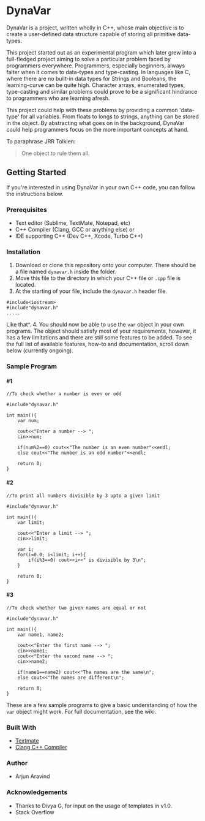 # DynaVar
DynaVar is a project, written wholly in C++, whose main objective is to create a user-defined data structure capable of storing all primitive data-types.  

This project started out as an experimental program which later grew into a full-fledged project aiming to solve a particular problem faced by programmers everywhere. Programmers, especially beginners, always falter when it comes to data-types and type-casting. In languages like C, where there are no built-in data types for Strings and Booleans, the learning-curve can be quite high. Character arrays, enumerated types, type-casting and similar problems could prove to be a significant hindrance to programmers who are learning afresh.

This project could help with these problems by providing a common 'data-type' for all variables. From floats to longs to strings, anything can be stored in the object. By abstracting what goes on in the background, DynaVar could help programmers focus on the more important concepts at hand. 

To paraphrase JRR Tolkien:
> One object to rule them all.

## Getting Started
If you're interested in using DynaVar in your own C++ code, you can follow the instructions below.

### Prerequisites
* Text editor (Sublime, TextMate, Notepad, etc)
* C++ Compiler (Clang, GCC or anything else)
or
* IDE supporting C++ (Dev C++, Xcode, Turbo C++)

### Installation
1. Download or clone this repository onto your computer. There should be a file named ```dynavar.h``` inside the folder.
2. Move this file to the directory in which your C++ file or ```.cpp``` file is located.
3. At the starting of your file, include the ```dynavar.h``` header file. 
```
#include<iostream>
#include"dynavar.h"
.....
````
Like that^.
4. You should now be able to use the ```var``` object in your own programs. The object should satisfy most of your requirements, however, it has a few limitations and there are still some features to be added. To see the full list of available features, how-to and documentation, scroll down below (currently ongoing). 

### Sample Program
#### #1
```
//To check whether a number is even or odd

#include"dynavar.h"

int main(){
	var num;
	
	cout<<"Enter a number --> ";
	cin>>num;
	
	if(num%2==0) cout<<"The number is an even number"<<endl;
	else cout<<"The number is an odd number"<<endl;
	
	return 0;
}
```
#### #2
```
//To print all numbers divisible by 3 upto a given limit

#include"dynavar.h"

int main(){
	var limit;
	
	cout<<"Enter a limit --> ";
	cin>>limit;
	
	var i;
	for(i=0.0; i<limit; i++){
		if(i%3==0) cout<<i<<" is divisible by 3\n";
	}
	
	return 0;
}
```
#### #3
```
//To check whether two given names are equal or not

#include"dynavar.h"

int main(){
	var name1, name2;
	
	cout<<"Enter the first name --> ";
	cin>>name1;
	cout<<"Enter the second name --> ";
	cin>>name2;
	
	if(name1==name2) cout<<"The names are the same\n";
	else cout<<"The names are different\n";
	
	return 0;
}
```
These are a few sample programs to give a basic understanding of how the ```var``` object might work. For full documentation, see the wiki.

### Built With
* [Textmate](https://macromates.com/)
* [Clang C++ Compiler](https://clang.llvm.org/)

### Author
* Arjun Aravind

### Acknowledgements
* Thanks to Divya G, for input on the usage of templates in v1.0.
* Stack Overflow
